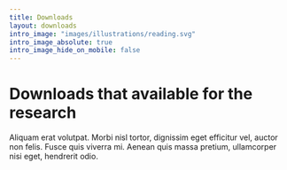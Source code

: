 ```yaml
---
title: Downloads
layout: downloads
intro_image: "images/illustrations/reading.svg"
intro_image_absolute: true
intro_image_hide_on_mobile: false
---
```


# Downloads that available for the research

Aliquam erat volutpat. Morbi nisl tortor, dignissim eget efficitur vel, auctor non felis. Fusce quis viverra mi. Aenean quis massa pretium, ullamcorper nisi eget, hendrerit odio.

